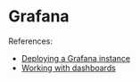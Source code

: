 # Grafana

References:

* [Deploying a Grafana instance](https://github.com/grafana-operator/grafana-operator/blob/master/documentation/deploy_grafana.md)
* [Working with dashboards](https://github.com/grafana-operator/grafana-operator/blob/master/documentation/dashboards.md)
